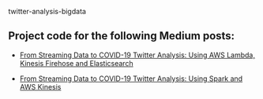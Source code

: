 twitter-analysis-bigdata

##  Project code for the following Medium posts:

- [From Streaming Data to COVID-19 Twitter Analysis: Using AWS Lambda, Kinesis Firehose and Elasticsearch](https://towardsdatascience.com/from-streaming-data-to-covid-19-twitter-analysis-using-aws-lambda-kinesis-firehose-and-b71b71279335)

- [From Streaming Data to COVID-19 Twitter Analysis: Using Spark and AWS Kinesis](https://towardsdatascience.com/playing-with-data-gracefully-1-a-near-real-time-data-pipeline-using-spark-structured-streaming-409dc1b4aa3a)
